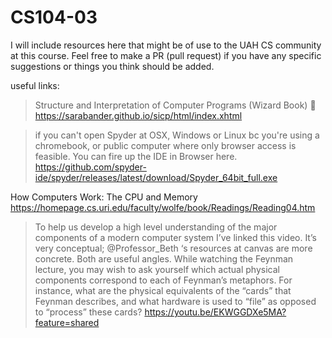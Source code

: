 # CS104-03

I will include resources here that might be of use to the UAH CS community at this course. Feel free to make a PR (pull request) if you have any specific suggestions or things you think should be added.

useful links:
>Structure and Interpretation of Computer Programs (Wizard Book) 🧙 
https://sarabander.github.io/sicp/html/index.xhtml

>if you can't open Spyder at OSX, Windows or Linux bc you're using a chromebook, or public computer where only browser access is feasible. You can fire up the IDE in Browser here.
https://github.com/spyder-ide/spyder/releases/latest/download/Spyder_64bit_full.exe

How Computers Work: The CPU and Memory
https://homepage.cs.uri.edu/faculty/wolfe/book/Readings/Reading04.htm

>To help us develop a high level understanding of the major components of a modern computer system I’ve linked this video. It’s very conceptual; @Professor_Beth ‘s resources  at canvas are more concrete. Both are useful angles. While watching the Feynman lecture, you may wish to ask yourself which actual physical components correspond to each of Feynman’s metaphors. For instance, what are the physical equivalents of the “cards” that Feynman describes, and what hardware is used to “file” as opposed to “process” these cards?
https://youtu.be/EKWGGDXe5MA?feature=shared
